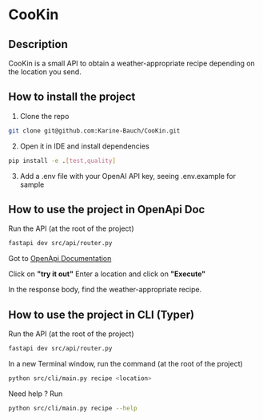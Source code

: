 # CooKin

## Description

CooKin is a small API to obtain a weather-appropriate recipe depending on the location you send. 

## How to install the project

1. Clone the repo
```bash
git clone git@github.com:Karine-Bauch/CooKin.git
```

2. Open it in IDE and install dependencies
```bash
pip install -e .[test,quality]
```

3. Add a .env file with your OpenAI API key, seeing .env.example for sample

## How to use the project in OpenApi Doc

Run the API (at the root of the project)
```bash
fastapi dev src/api/router.py
```

Got to [OpenApi Documentation](http://127.0.0.1:8000/docs)

Click on **"try it out"**
Enter a location and click on **"Execute"**

In the response body, find the weather-appropriate recipe.

## How to use the project in CLI (Typer)

Run the API (at the root of the project)
```bash
fastapi dev src/api/router.py
```

In a new Terminal window, run the command (at the root of the project)
```bash
python src/cli/main.py recipe <location>
```

Need help ? Run
```bash
python src/cli/main.py recipe --help
```
